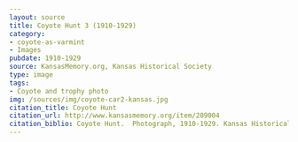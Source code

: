 ```yaml
---
layout: source
title: Coyote Hunt 3 (1910-1929)
category: 
- coyote-as-varmint
- Images
pubdate: 1910-1929
source: KansasMemory.org, Kansas Historical Society 
type: image
tags: 
- Coyote and trophy photo
img: /sources/img/coyote-car2-kansas.jpg
citation_title: Coyote Hunt
citation_url: http://www.kansasmemory.org/item/209004
citation_biblio: Coyote Hunt.  Photograph, 1910-1929. Kansas Historical Society.  http://www.kansasmemory.org/item/209004. Permissions Pending. 
---
```

